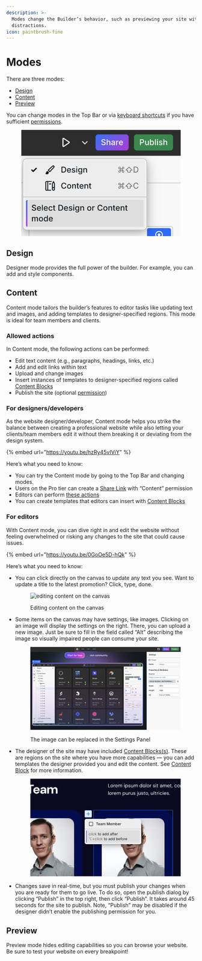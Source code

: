 ```yaml
---
description: >-
  Modes change the Builder’s behavior, such as previewing your site without
  distractions.
icon: paintbrush-fine
---
```


# Modes

There are three modes:

* [Design](modes.md#design)
* [Content](modes.md#content)
* [Preview](modes.md#preview)

You can change modes in the Top Bar or via [keyboard shortcuts](shortcuts.md) if you have sufficient [permissions](share-links.md#types-of-share-links).

<figure><img src="../../.gitbook/assets/modes (1).png" alt=""><figcaption></figcaption></figure>

## Design

Designer mode provides the full power of the builder. For example, you can add and style components.

## Content

Content mode tailors the builder’s features to editor tasks like updating text and images, and adding templates to designer-specified regions. This mode is ideal for team members and clients.

### Allowed actions

In Content mode, the following actions can be performed:

* Edit text content (e.g., paragraphs, headings, links, etc.)
* Add and edit links within text
* Upload and change images
* Insert instances of templates to designer-specified regions called [Content Blocks](../core-components/content-block.md)
* Publish the site (optional [permission](share-links.md#types-of-share-links))

### For designers/developers

As the website designer/developer, Content mode helps you strike the balance between creating a professional website while also letting your clients/team members edit it without them breaking it or deviating from the design system.

{% embed url="https://youtu.be/hzRy45vIViY" %}

Here’s what you need to know:

* You can try the Content mode by going to the Top Bar and changing modes.
* Users on the Pro tier can create a [Share Link](share-links.md) with “Content” permission
* Editors can perform [these actions](modes.md#allowed-actions)
* You can create templates that editors can insert with [Content Blocks](../core-components/content-block.md)

### For editors

With Content mode, you can dive right in and edit the website without feeling overwhelmed or risking any changes to the site that could cause issues.

{% embed url="https://youtu.be/0GoOe5D-hQk" %}

Here’s what you need to know:

*   You can click directly on the canvas to update any text you see. Want to update a title to the latest promotion? Click, type, done.



    <figure><img src="../../.gitbook/assets/edit-text.gif" alt="editing content on the canvas"><figcaption><p>Editing content on the canvas</p></figcaption></figure>
*   Some items on the canvas may have settings, like images. Clicking on an image will display the settings on the right. There, you can upload a new image. Just be sure to fill in the field called “Alt” describing the image so visually impaired people can consume your site.



    <figure><img src="../../.gitbook/assets/image-content-mode.png" alt="image editing in content editor mode"><figcaption><p>The image can be replaced in the Settings Panel</p></figcaption></figure>
*   The designer of the site may have included [Content Blocks(s)](../core-components/content-block.md#content-block-in-content-mode). These are regions on the site where you have more capabilities — you can add templates the designer provided you and edit the content. See [Content Block](../core-components/content-block.md) for more information.



    <figure><img src="../../.gitbook/assets/add-content.png" alt="Adding a template"><figcaption></figcaption></figure>
* Changes save in real-time, but you must publish your changes when you are ready for them to go live. To do so, open the publish dialog by clicking “Publish” in the top right, then click “Publish”. It takes around 45 seconds for the site to publish. Note, “Publish” may be disabled if the designer didn’t enable the publishing permission for you.

## Preview

Preview mode hides editing capabilities so you can browse your website. Be sure to test your website on every breakpoint!
